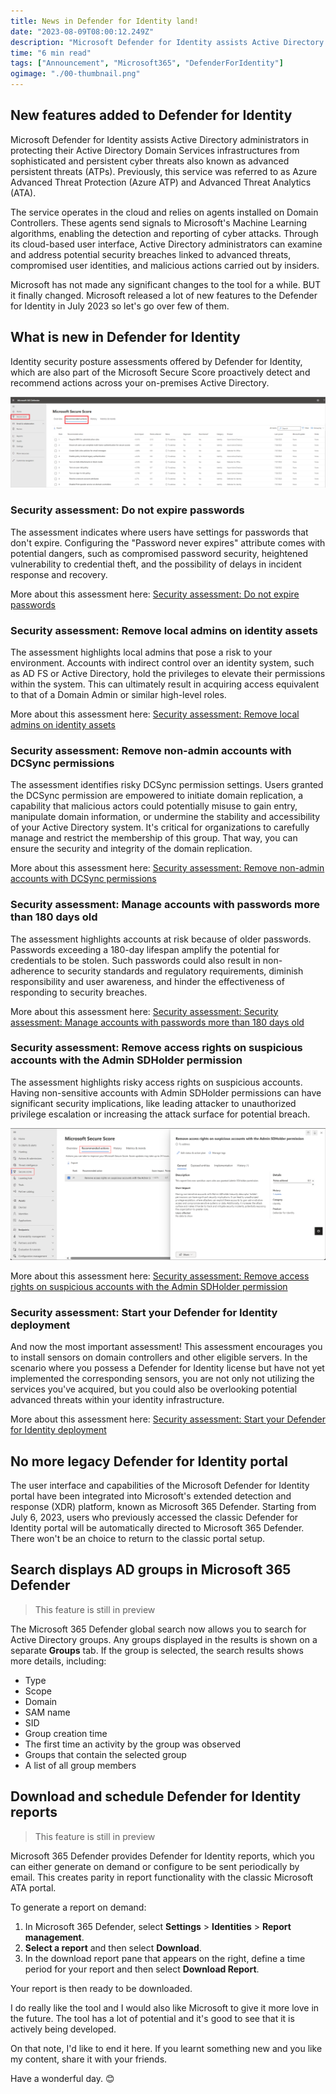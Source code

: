 ```yaml
---
title: News in Defender for Identity land!
date: "2023-08-09T08:00:12.249Z"
description: "Microsoft Defender for Identity assists Active Directory administrators in protecting their Active Directory Domain Services infrastructures from ..."
time: "6 min read"
tags: ["Announcement", "Microsoft365", "DefenderForIdentity"]
ogimage: "./00-thumbnail.png"
---
```


## New features added to Defender for Identity

Microsoft Defender for Identity assists Active Directory administrators in protecting their Active Directory Domain Services infrastructures from sophisticated and persistent cyber threats also known as advanced persistent threats (ATPs). Previously, this service was referred to as Azure Advanced Threat Protection (Azure ATP) and Advanced Threat Analytics (ATA).

The service operates in the cloud and relies on agents installed on Domain Controllers. These agents send signals to Microsoft's Machine Learning algorithms, enabling the detection and reporting of cyber attacks. Through its cloud-based user interface, Active Directory administrators can examine and address potential security breaches linked to advanced threats, compromised user identities, and malicious actions carried out by insiders.

Microsoft has not made any significant changes to the tool for a while. BUT it finally changed. Microsoft released a lot of new features to the Defender for Identity in July 2023 so let's go over few of them.

## What is new in Defender for Identity

Identity security posture assessments offered by Defender for Identity, which are also part of the Microsoft Secure Score proactively detect and recommend actions across your on-premises Active Directory.

![Recommended actions in the Microsoft 365 Defender](./01-recommended-actions.png "Recommended Actions - Source: Microsoft Docs")

### Security assessment: Do not expire passwords

The assessment indicates where users have settings for passwords that don't expire. Configuring the "Password never expires" attribute comes with potential dangers, such as compromised password security, heightened vulnerability to credential theft, and the possibility of delays in incident response and recovery.

More about this assessment here: [Security assessment: Do not expire passwords](https://learn.microsoft.com/en-us/defender-for-identity/security-assessment-do-not-expire-passwords)

### Security assessment: Remove local admins on identity assets

The assessment highlights local admins that pose a risk to your environment. Accounts with indirect control over an identity system, such as AD FS or Active Directory, hold the privileges to elevate their permissions within the system. This can ultimately result in acquiring access equivalent to that of a Domain Admin or similar high-level roles.

More about this assessment here: [Security assessment: Remove local admins on identity assets](https://learn.microsoft.com/en-us/defender-for-identity/security-assessment-remove-local-admins)

### Security assessment: Remove non-admin accounts with DCSync permissions

The assessment identifies risky DCSync permission settings. Users granted the DCSync permission are empowered to initiate domain replication, a capability that malicious actors could potentially misuse to gain entry, manipulate domain information, or undermine the stability and accessibility of your Active Directory system. It's critical for organizations to carefully manage and restrict the membership of this group. That way, you can ensure the security and integrity of the domain replication.

More about this assessment here: [Security assessment: Remove non-admin accounts with DCSync permissions](https://learn.microsoft.com/en-us/defender-for-identity/security-assessment-non-admin-accounts-dcsync)

### Security assessment: Manage accounts with passwords more than 180 days old

The assessment highlights accounts at risk because of older passwords. Passwords exceeding a 180-day lifespan amplify the potential for credentials to be stolen. Such passwords could also result in non-adherence to security standards and regulatory requirements, diminish responsibility and user awareness, and hinder the effectiveness of responding to security breaches.

More about this assessment here: [Security assessment: Security assessment: Manage accounts with passwords more than 180 days old](https://learn.microsoft.com/en-us/defender-for-identity/security-assessment-old-passwords)

### Security assessment: Remove access rights on suspicious accounts with the Admin SDHolder permission

The assessment highlights risky access rights on suspicious accounts. Having non-sensitive accounts with Admin SDHolder permissions can have significant security implications, like leading attacker to unauthorized privilege escalation or increasing the attack surface for potential breach.

![Example assessment in the Microsoft 365 Defender](./02-remove-suspicious-access-rights.png "Example assessment - Source: Microsoft Docs")

More about this assessment here: [Security assessment: Remove access rights on suspicious accounts with the Admin SDHolder permission](https://learn.microsoft.com/en-us/defender-for-identity/security-assessment-remove-suspicious-access-rights)

### Security assessment: Start your Defender for Identity deployment

And now the most important assessment! This assessment encourages you to install sensors on domain controllers and other eligible servers. In the scenario where you possess a Defender for Identity license but have not yet implemented the corresponding sensors, you are not only not utilizing the services you've acquired, but you could also be overlooking potential advanced threats within your identity infrastructure.

More about this assessment here: [Security assessment: Start your Defender for Identity deployment](https://learn.microsoft.com/en-us/defender-for-identity/security-assessment-deploy-defender-for-identity)

## No more legacy Defender for Identity portal

The user interface and capabilities of the Microsoft Defender for Identity portal have been integrated into Microsoft's extended detection and response (XDR) platform, known as Microsoft 365 Defender. Starting from July 6, 2023, users who previously accessed the classic Defender for Identity portal will be automatically directed to Microsoft 365 Defender. There won't be an choice to return to the classic portal setup.

## Search displays AD groups in Microsoft 365 Defender

> This feature is still in preview

The Microsoft 365 Defender global search now allows you to search for Active Directory groups. Any groups displayed in the results is shown on a separate __Groups__ tab. If the group is selected, the search results shows more  details, including:

- Type
- Scope
- Domain
- SAM name
- SID
- Group creation time
- The first time an activity by the group was observed
- Groups that contain the selected group
- A list of all group members

## Download and schedule Defender for Identity reports

> This feature is still in preview

Microsoft 365 Defender provides Defender for Identity reports, which you can either generate on demand or configure to be sent periodically by email. This creates parity in report functionality with the classic Microsoft ATA portal.

To generate a report on demand:
1) In Microsoft 365 Defender, select __Settings__ > __Identities__ > __Report management__.
2) __Select a report__ and then select __Download__.
3) In the download report pane that appears on the right, define a time period for your report and then select __Download Report__.

Your report is then ready to be downloaded.

I do really like the tool and I would also like Microsoft to give it more love in the future. The tool has a lot of potential and it's good to see that it is actively being developed.

On that note, I'd like to end it here. If you learnt something new and you like my content, share it with your friends.

Have a wonderful day. 😊